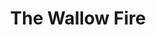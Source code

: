 ---
collection_archive: true
collection_category:
  - Award Winning
  - Exhibited Works 
  - Reportage
  - Travel
  - Climate Change
  - Color
  - Environments
  - Color
collection_content: >-
  In Eastern Arizona, near the border with New Mexico, is a land of dirt roads
  stretching out to white-washed horizons. Here, ranches are carved out of the
  scrub and pine-dotted landscapes and grazing cattle are the only living things
  for miles.


  The area’s beauty comes from its pervasive remoteness.


  But from late May to early June in 2011, the land in and surrounding the Bear
  Wallow Wilderness Area in the White Mountains was remade with a terrible,
  devastating kind of beauty. One that turned the landscape lunar and the air
  yellowed and hazy. A campfire sparked a conflagration that charred 841 miles
  across Arizona and New Mexico, destroying 72 buildings, 32 of them homes.


  As I traveled across the western United States in late May 2011, I saw the
  Wallow Fire, as it was named, and I was mesmerized by the towering smoke
  plumes and expanses of blackened earth. I stopped to stay, to photograph the
  fire, its effects, and the international community of men and women assembled
  to fight and eventually extinguish the blaze.


  I was drawn by the way the Wallow Fire, reshaped the landscape and the
  atmosphere, making it a surreal, deadly place where playgrounds stood empty,
  where tree bark turned to ash scales, where grazing land was charred to
  cinder, where the air swirled thick with smoke and heat. It quickly became the
  largest fire in Arizona’s history, forcing everyone to evacuate.


  Sadly, due to man made climate change, this was the first of many historic
  fires that has severely impacted the land and residents of Colorado,
  California, New Mexico, Texas, and again Arizona. This project is dedicated to
  the families of the 19 fallen firefighters of the Granite Mountain Hotshot
  Crew of Arizona who lost their lives in the Yarnell Hill Fire on June 30,
  2013. The deadliest day for United States firefighters since September 11,
  2001.
collection_cover: https://d1sf55qlb7p6hz.cloudfront.net/wallow-15.jpg
collection_cover_mobile: https://d1sf55qlb7p6hz.cloudfront.net/verticalcovers-15.jpg
collection_description: >-
  A personal project based on Arizona’s largest wildfire in history. This body
  of work explores the paradox of otherworldly beauty caused by a destructive
  man-made disaster. _The Wallow Fire_ is dedicated to the families of the 19
  fallen firefighters of the Granite Mountain Hotshot Crew of Arizona who lost
  their lives in the Yarnell Hill Fire on June 30, 2013- the deadliest day for
  United States firefighters since September 11, 2001.


  Named as one of the top 50 international fine art photographic projects by
  _Photolucida’s Critical Mass._ Exhibited at Corden Potts Gallery San
  Francisco, Houston Center for Photography, and The Forty Eighth: Contemporary
  Photography at Arizona’s Centennial.
collection_filter: Personal
collection_hidden: false
collection_meta: 2012
collection_preview:
  - https://d1sf55qlb7p6hz.cloudfront.net/wallow-cover-1.jpg
  - https://d1sf55qlb7p6hz.cloudfront.net/wallow-cover-2.jpg
  - https://d1sf55qlb7p6hz.cloudfront.net/wallow-cover-3.jpg
  - https://d1sf55qlb7p6hz.cloudfront.net/wallow-cover-4.jpg
cover_image: https://d1sf55qlb7p6hz.cloudfront.net/social-8.jpg
date:  
logo: 
navigation_theme: white
px_extra: true
slug: the-wallow-fire
theme_color: "#D8E1E1"
theme_color_all_works: ED5C5C"
title: The Wallow Fire
collection_awards:
  - content: |-
      **2013**  
      **_Photolucida's Critical Mass_**  
      Winner" Top 50 International Project
    template: popup-text-element
  - content: |-
      **2013**  
      **_Canteen Magazine:_**  
      Naked Judging Finalist
    template: popup-text-element
collection_exhibition:
  - content: |-
      **2014**  
      **_How One Thing Leads To Another: Critical Mass Top 50_**  
      Corden Potts Gallery. San Francisco, CA  
      Houston Center For Photography. Houston, TX (Group Show)
    template: popup-text-element
  - content: >-
      **2012**  

      **_The Forty Eighth: Contemporary Photography at Arizona's
      Centennial_**   

      Monorchid Gallery. Phoenix, AZ
    template: popup-text-element
collection_blocks:
  - _bookshop_name: collections/media-row-start
    row_alignment: between
  - _bookshop_name: collections/media-element 
    color: "#FBF1D3"
    image:  https://d1sf55qlb7p6hz.cloudfront.net/wallow-1.jpg
    margin_left: '30'
    margin_right: 0
    margin_y: '100'
    width: '60'
  - _bookshop_name: collections/media-row
    row_alignment: between
  - _bookshop_name: collections/media-element 
    color: "#C2D5B2"
    image:  https://d1sf55qlb7p6hz.cloudfront.net/wallow-3.jpg
    margin_left: '5'
    margin_right: 0
    margin_y: '100'
    width: '50'
  - _bookshop_name: collections/media-element 
    color: "#FADFBB"
    image:  https://d1sf55qlb7p6hz.cloudfront.net/wallow-2.jpg
    margin_left: 0
    margin_right: '10'
    margin_y: '300'
    width: '30'
  - _bookshop_name: collections/media-row
    row_alignment: between
  - _bookshop_name: collections/media-element 
    color: "#DBB782"
    image:  https://d1sf55qlb7p6hz.cloudfront.net/wallow-4.jpg
    margin_left: '40'
    margin_y: '100'
    width: '40'
  - _bookshop_name: collections/media-row
    row_alignment: between
  - _bookshop_name: collections/media-element 
    color: "#D5C5C5"
    image:  https://d1sf55qlb7p6hz.cloudfront.net/wallow-5.jpg
    margin_left: '10'
    margin_right: 0
    margin_y: '100'
    width: '60'
  - _bookshop_name: collections/media-row
    row_alignment: between
  - _bookshop_name: collections/media-element 
    color: "#E0E9E5"
    image:  https://d1sf55qlb7p6hz.cloudfront.net/wallow-6.jpg
    margin_right: 0
    margin_y: '100'
    width: '45'
  - _bookshop_name: collections/media-element 
    color: "#F9E99F"
    image:  https://d1sf55qlb7p6hz.cloudfront.net/wallow-7.jpg
    margin_left: 0
    margin_right: '15'
    margin_y: '600'
    width: '30'
  - _bookshop_name: collections/media-row
    row_alignment: between
  - _bookshop_name: collections/media-element 
    color: "#F0E2C8"
    image: https://d1sf55qlb7p6hz.cloudfront.net/wallow-8.jpg
    margin_left: '30'
    margin_right: 0
    margin_y: '100'
    width: '40'
  - _bookshop_name: collections/media-row
    row_alignment: between
  - _bookshop_name: collections/media-element 
    color: "#E5EEEC"
    image:  https://d1sf55qlb7p6hz.cloudfront.net/wallow-9.jpg
    margin_left: '5'
    margin_right: 0
    margin_y: '100'
    width: '33'
  - _bookshop_name: collections/media-element 
    color: "#CAC9C8"
    image: https://d1sf55qlb7p6hz.cloudfront.net/wallow-10.jpg
    margin_left: 0
    margin_right: 0
    margin_y: '300'
    width: '50'
  - _bookshop_name: collections/media-row
    row_alignment: between
  - _bookshop_name: collections/media-element 
    color: "#E1E3DE"
    image:  https://d1sf55qlb7p6hz.cloudfront.net/wallow-11.jpg
    margin_left: '15'
    margin_y: '100'
    width: '60'
  - _bookshop_name: collections/media-row
    row_alignment: between
  - _bookshop_name: collections/media-element 
    color: "#D0C797"
    image:  https://d1sf55qlb7p6hz.cloudfront.net/wallow-13.jpg
    margin_left: '5'
    margin_right: 0
    margin_y: '100'
    width: '25'
  - _bookshop_name: collections/media-element 
    color: "#B3AE99"
    image:  https://d1sf55qlb7p6hz.cloudfront.net/wallow-12.jpg
    margin_left: 0
    margin_right: '15'
    margin_y: '400'
    width: '50'
  - _bookshop_name: collections/media-row
    row_alignment: between
  - _bookshop_name: collections/media-element 
    color: "#F9DCBC"
    image:  https://d1sf55qlb7p6hz.cloudfront.net/wallow-14.jpg
    margin_left: '20'
    margin_right: 0
    margin_y: '100'
    width: '33'
  - _bookshop_name: collections/media-row
    row_alignment: between
  - _bookshop_name: collections/media-element 
    color: "#FBEECD"
    image:  https://d1sf55qlb7p6hz.cloudfront.net/wallow-15.jpg
    margin_left: '35'
    margin_y: '100'
    width: '60'
  - _bookshop_name: collections/media-row
    row_alignment: between
  - _bookshop_name: collections/media-element 
    color: "#D4CEC3"
    image:  https://d1sf55qlb7p6hz.cloudfront.net/wallow-17.jpg
    margin_left: '5'
    margin_y: '500'
    width: '33'
  - _bookshop_name: collections/media-element 
    color: "#E7EEEF"
    image:  https://d1sf55qlb7p6hz.cloudfront.net/wallow-16.jpg
    margin_right: 0
    margin_y: '100'
    width: '50'
  - _bookshop_name: collections/media-row
    row_alignment: between
  - _bookshop_name: collections/media-element 
    color: "#FCE7A3"
    image:  https://d1sf55qlb7p6hz.cloudfront.net/wallow-18.jpg
    margin_left: '30'
    margin_y: '100'
    width: '50'
  - _bookshop_name: collections/media-row
    row_alignment: between
  - _bookshop_name: collections/media-element 
    color: "#CACBD2"
    image:  https://d1sf55qlb7p6hz.cloudfront.net/wallow-19.jpg
    margin_left: '10'
    margin_right: 0
    margin_y: '100'
    width: '40'
  - _bookshop_name: collections/media-row
    row_alignment: between
  - _bookshop_name: collections/media-element 
    color: "#222842"
    image:  https://d1sf55qlb7p6hz.cloudfront.net/wallow-20.jpg
    margin_left: '25'
    margin_right: 0
    margin_y: '100'
    width: '60'
  - _bookshop_name: collections/media-row-end
collection_press:
  - content: >-
      [**_Duncan Miller Gallery: Your Daily
      Photograph_**](http://us5.campaign-archive2.com/?u=5a6e385eed959142044dc8096&id=8b4ec157ee)
    template: popup-text-element
  - content: >-
      **_Lenscratch_**](http://lenscratch.com/2012/08/jesse-rieser/)
    template: popup-text-element
---